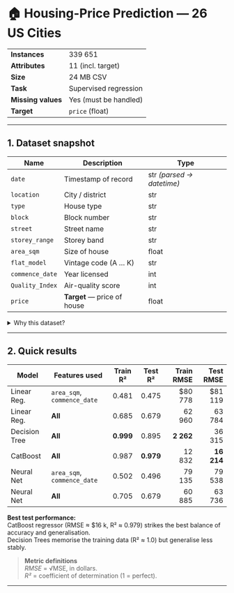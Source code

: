 # 🏠 Housing-Price Prediction ― 26 US Cities

| | |
|---|---|
| **Instances** | 339 651 |
| **Attributes** | 11 (incl. target) |
| **Size** | 24 MB CSV |
| **Task** | Supervised regression |
| **Missing values** | Yes (must be handled) |
| **Target** | `price` (float) |

---

## 1.  Dataset snapshot

| Name | Description | Type |
|------|-------------|------|
| `date` | Timestamp of record | str *(parsed → datetime)* |
| `location` | City / district | str |
| `type` | House type | str |
| `block` | Block number | str |
| `street` | Street name | str |
| `storey_range` | Storey band | str |
| `area_sqm` | Size of house | float |
| `flat_model` | Vintage code (A … K) | str |
| `commence_date` | Year licensed | int |
| `Quality_Index` | Air-quality score | int |
| `price` | **Target** — price of house | float |

<details>
<summary>Why this dataset?</summary>

* Large enough to need efficient pipelines (339 k rows).  
* Contains realistic quirks: missing values, irrelevant columns, high-cardinality categoricals.  
* Evaluation focuses on *generalisation* — the test split is a random 20 %.
</details>

---

## 2.  Quick results

| Model | Features used | Train R² | Test R² | Train RMSE | Test RMSE |
|-------|---------------|:-------:|:------:|-----------:|----------:|
| Linear Reg. | `area_sqm`, `commence_date` | 0.481 | 0.475 | \$80 778 | \$81 119 |
| Linear Reg. | **All** | 0.685 | 0.679 | 62 960 | 63 784 |
| Decision Tree | **All** | **0.999** | 0.895 | **2 262** | 36 315 |
| CatBoost | **All** | 0.987 | **0.979** | 12 832 | **16 214** |
| Neural Net | `area_sqm`, `commence_date` | 0.502 | 0.496 | 79 135 | 79 538 |
| Neural Net | **All** | 0.705 | 0.679 | 60 885 | 63 736 |

**Best test performance:** <br>
CatBoost regressor (RMSE ≈ \$16 k, R² ≈ 0.979) strikes the best balance of accuracy and generalisation.  
Decision Trees memorise the training data (R² ≈ 1.0) but generalise less stably.

> **Metric definitions**  
> *RMSE* = √MSE, in dollars.  
> *R²* = coefficient of determination (1 = perfect).

---

